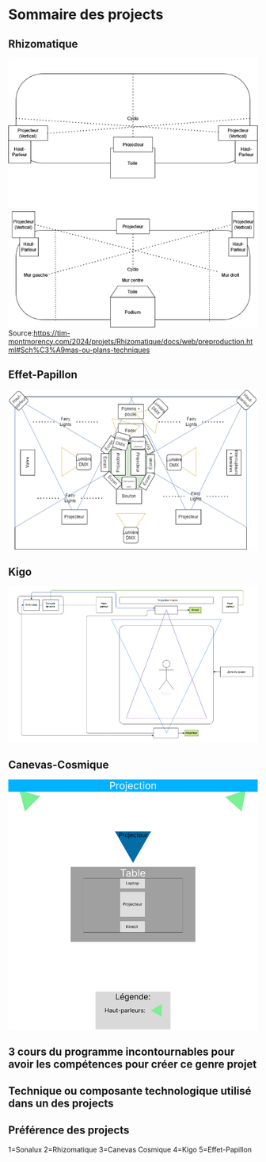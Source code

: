  # Sommaire des projects

## Rhizomatique
![photo](media/plantation_rhizomatique.png)
Source:<https://tim-montmorency.com/2024/projets/Rhizomatique/docs/web/preproduction.html#Sch%C3%A9mas-ou-plans-techniques>
## Effet-Papillon
![photo](media/plantation_effet-papillon.png)
## Kigo
![photo](media/plantation_kigo.png)
## Canevas-Cosmique
![photo](media/plantation_canevas_cosmique.png)
## 3 cours du programme incontournables pour avoir les compétences pour créer ce genre projet

## Technique ou composante technologique utilisé dans un des projects

## Préférence des projects
1=Sonalux
2=Rhizomatique
3=Canevas Cosmique
4=Kigo
5=Effet-Papillon

